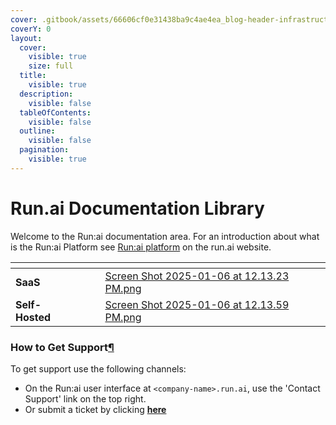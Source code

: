 ```yaml
---
cover: .gitbook/assets/66606cf0e31438ba9c4ae4ea_blog-header-infrastructure.svg
coverY: 0
layout:
  cover:
    visible: true
    size: full
  title:
    visible: true
  description:
    visible: false
  tableOfContents:
    visible: false
  outline:
    visible: false
  pagination:
    visible: true
---
```


# Run.ai Documentation Library

Welcome to the Run:ai documentation area. For an introduction about what is the Run:ai Platform see [Run:ai platform](https://www.run.ai/platform/) on the run.ai website.

<table data-card-size="large" data-view="cards"><thead><tr><th></th><th></th><th></th><th data-hidden data-card-cover data-type="files"></th></tr></thead><tbody><tr><td><strong>SaaS</strong></td><td></td><td></td><td><a href=".gitbook/assets/Screen Shot 2025-01-06 at 12.13.23 PM.png">Screen Shot 2025-01-06 at 12.13.23 PM.png</a></td></tr><tr><td><strong>Self-Hosted</strong></td><td></td><td></td><td><a href=".gitbook/assets/Screen Shot 2025-01-06 at 12.13.59 PM.png">Screen Shot 2025-01-06 at 12.13.59 PM.png</a></td></tr></tbody></table>



### How to Get Support[¶](https://docs.run.ai/v2.19/home/overview/#how-to-get-support) <a href="#how-to-get-support" id="how-to-get-support"></a>

To get support use the following channels:

* On the Run:ai user interface at `<company-name>.run.ai`, use the 'Contact Support' link on the top right.
* Or submit a ticket by clicking [**here**](https://runai.secure.force.com/casesupport/CreateCaseForm)

